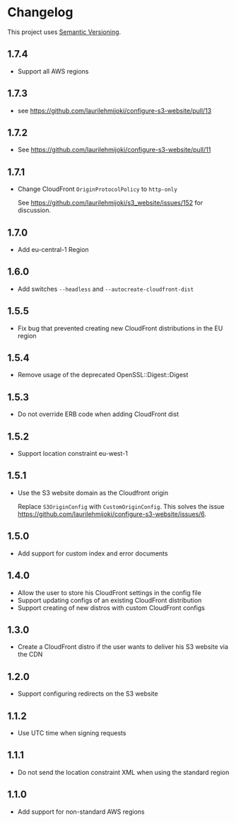 # Changelog

This project uses [Semantic Versioning](http://semver.org).

## 1.7.4

* Support all AWS regions

## 1.7.3

* see <https://github.com/laurilehmijoki/configure-s3-website/pull/13>

## 1.7.2

* See <https://github.com/laurilehmijoki/configure-s3-website/pull/11>

## 1.7.1

* Change CloudFront `OriginProtocolPolicy` to `http-only`

  See <https://github.com/laurilehmijoki/s3_website/issues/152> for discussion.

## 1.7.0

* Add eu-central-1 Region

## 1.6.0

* Add switches `--headless` and `--autocreate-cloudfront-dist`

## 1.5.5

* Fix bug that prevented creating new CloudFront distributions in the EU region

## 1.5.4

* Remove usage of the deprecated OpenSSL::Digest::Digest

## 1.5.3

* Do not override ERB code when adding CloudFront dist

## 1.5.2

* Support location constraint eu-west-1

## 1.5.1

* Use the S3 website domain as the Cloudfront origin

  Replace `S3OriginConfig` with `CustomOriginConfig`. This solves the issue
  https://github.com/laurilehmijoki/configure-s3-website/issues/6.

## 1.5.0

* Add support for custom index and error documents

## 1.4.0

* Allow the user to store his CloudFront settings in the config file
 * Support updating configs of an existing CloudFront distribution
 * Support creating of new distros with custom CloudFront configs

## 1.3.0

* Create a CloudFront distro if the user wants to deliver his S3 website via the
  CDN

## 1.2.0

* Support configuring redirects on the S3 website

## 1.1.2

* Use UTC time when signing requests

## 1.1.1

* Do not send the location constraint XML when using the standard region

## 1.1.0

* Add support for non-standard AWS regions
